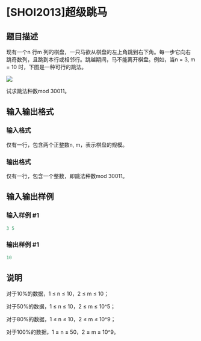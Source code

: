 # [SHOI2013]超级跳马

## 题目描述

现有一个n 行m 列的棋盘，一只马欲从棋盘的左上角跳到右下角。每一步它向右跳奇数列，且跳到本行或相邻行。跳越期间，马不能离开棋盘。例如，当n = 3, m = 10 时，下图是一种可行的跳法。

![](https://cdn.luogu.com.cn/upload/pic/9367.png)

试求跳法种数mod 30011。

## 输入输出格式

### 输入格式

仅有一行，包含两个正整数n, m，表示棋盘的规模。

### 输出格式

仅有一行，包含一个整数，即跳法种数mod 30011。

## 输入输出样例

### 输入样例 #1

```cpp
3 5
```


### 输出样例 #1

```cpp
10
```


## 说明

对于10%的数据，1 ≤ n ≤ 10，2 ≤ m ≤ 10；

对于50%的数据，1 ≤ n ≤ 10，2 ≤ m ≤ 10^5；

对于80%的数据，1 ≤ n ≤ 10，2 ≤ m ≤ 10^9；

对于100%的数据，1 ≤ n ≤ 50，2 ≤ m ≤ 10^9。

